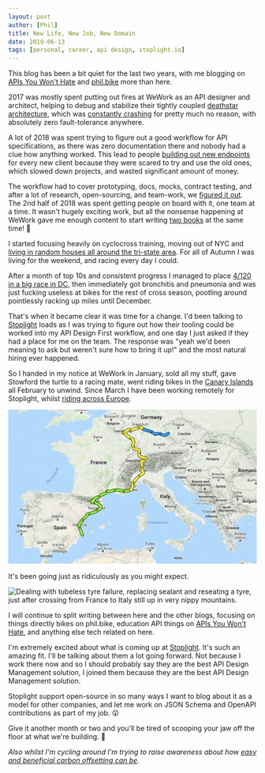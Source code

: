 ```yaml
---
layout: post
author: [Phil]
title: New Life, New Job, New Domain
date: 2019-06-13
tags: [personal, career, api design, stoplight.io]
---
```


This blog has been a bit quiet for the last two years, with me blogging on [APIs
You Won't Hate](https://apisyouwonthate.com/blog) and
[phil.bike](https://philk.bike) more than here.

2017 was mostly spent putting out fires at WeWork as an API designer and
architect, helping to debug and stabilize their tightly coupled [deathstar
architecture](https://developer.ibm.com/courses-center/business-service-microservices-dependencies-death-star-dwc024/),
which was [constantly
crashing](https://apisyouwonthate.com/blog/taking-a-timeout-from-poor-performance)
for pretty much no reason, with absolutely zero fault-tolerance anywhere.

A lot of 2018 was spent trying to figure out a good workflow for API
specifications, as there was zero documentation there and nobody had a clue how
anything worked. This lead to people [building out new
endpoints](/blog/api-versioning-has-no-right-way) for every new client because
they were scared to try and use the old ones, which slowed down projects, and
wasted significant amount of money.

The workflow had to cover prototyping, docs, mocks, contract testing, and after
a lot of research, open-sourcing, and team-work, we [figured it
out](https://apisyouwonthate.com/blog/weworks-api-specification-workflow). The
2nd half of 2018 was spent getting people on board with it, one team at a time.
It wasn't hugely exciting work, but all the nonsense happening at WeWork gave me
enough content to start writing [two
books](https://www.apisyouwonthate.com/books) at the same time! 🤣

I started focusing heavily on cyclocross training, moving out of NYC and [living
in random houses all around the tri-state
area](https://phil.bike/escape-from-new-york/). For all of Autumn I was living
for the weekend, and racing every day I could.

After a month of top 10s and consistent progress I managed to place [4/120 in a
big race in DC](https://phil.bike/2018-dccx/), then immediately got bronchitis
and pneumonia and was just fucking useless at bikes for the rest of cross
season, pootling around pointlessly racking up miles until December.

That's when it became clear it was time for a change. I'd been talking to
[Stoplight](http://stoplight.io/) loads as I was trying to figure out how their
tooling could be worked into my API Design First workflow, and one day I just
asked if they had a place for me on the team. The response was "yeah we'd been
meaning to ask but weren't sure how to bring it up!" and the most natural hiring
ever happened.

So I handed in my notice at WeWork in January, sold all my stuff, gave Stowford
the turtle to a racing mate, went riding bikes in the [Canary
Islands](https://phil.bike/canary-islands-tenerife-gran-canaria/) all February
to unwind. Since March I have been working remotely for Stoplight, whilst [riding across
Europe](https://phil.bike/euro-trip-two-months/).

![Progress from Spain to Germany in the least direct route](img/2019-06-13-new-life-new-job/route.png)

It's been going just as ridiculously as you might expect.

![Dealing with tubeless tyre failure, replacing sealant and reseating a tyre, just after crossing from France to Italy still up in very nippy mountains.](img/2019-06-13-new-life-new-job/tubeless.jpg)

I will continue to split writing between here and the other blogs, focusing on
things directly bikes on phil.bike, education API things on [APIs You Won't
Hate](https://apisyouwonthate.com/blog), and anything else tech related on here.

I'm extremely excited about what is coming up at
[Stoplight](http://stoplight.io/). It's such an amazing fit. I'll be talking
about them a lot going forward. Not because I work there now and so I should
probably say they are the best API Design Management solution, I joined them
because they are the best API Design Management solution.

Stoplight support open-source in so many ways I want to blog about it as a model for
other companies, and let me work on JSON Schema and OpenAPI contributions as
part of my job. 😲

Give it another month or two and you'll be tired of scooping your jaw off the
floor at what we're building. 🙌

_Also whilst I'm cycling around I'm trying to raise awareness about how [easy and beneficial
carbon offsetting can be](https://phil.bike/trees)._
